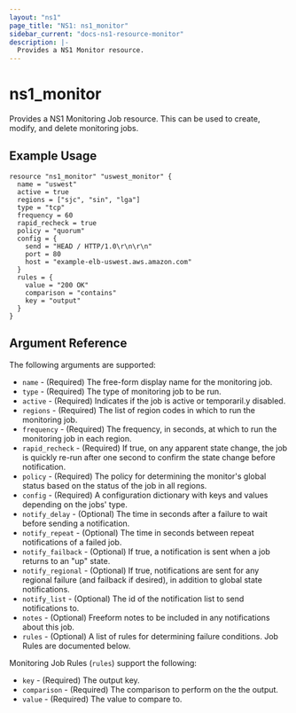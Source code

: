 ```yaml
---
layout: "ns1"
page_title: "NS1: ns1_monitor"
sidebar_current: "docs-ns1-resource-monitor"
description: |-
  Provides a NS1 Monitor resource.
---
```


# ns1\_monitor

Provides a NS1 Monitoring Job resource. This can be used to create, modify, and delete monitoring jobs.

## Example Usage

```
resource "ns1_monitor" "uswest_monitor" {
  name = "uswest"
  active = true
  regions = ["sjc", "sin", "lga"]
  type = "tcp"
  frequency = 60
  rapid_recheck = true
  policy = "quorum"
  config = {
    send = "HEAD / HTTP/1.0\r\n\r\n"
    port = 80
    host = "example-elb-uswest.aws.amazon.com"
  }
  rules = {
    value = "200 OK"
    comparison = "contains"
    key = "output"
  }
}
```

## Argument Reference

The following arguments are supported:

* `name` - (Required) The free-form display name for the monitoring job.
* `type` - (Required) The type of monitoring job to be run.
* `active` - (Required) Indicates if the job is active or temporaril.y disabled.
* `regions` - (Required) The list of region codes in which to run the monitoring job.
* `frequency` - (Required) The frequency, in seconds, at which to run the monitoring job in each region.
* `rapid_recheck` - (Required) If true, on any apparent state change, the job is quickly re-run after one second to confirm the state change before notification.
* `policy` - (Required) The policy for determining the monitor's global status based on the status of the job in all regions.
* `config` - (Required) A configuration dictionary with keys and values depending on the jobs' type.
* `notify_delay` - (Optional) The time in seconds after a failure to wait before sending a notification.
* `notify_repeat` - (Optional) The time in seconds between repeat notifications of a failed job.
* `notify_failback` - (Optional) If true, a notification is sent when a job returns to an "up" state.
* `notify_regional` - (Optional) If true, notifications are sent for any regional failure (and failback if desired), in addition to global state notifications.
* `notify_list` - (Optional) The id of the notification list to send notifications to.
* `notes` - (Optional) Freeform notes to be included in any notifications about this job.
* `rules` - (Optional) A list of rules for determining failure conditions. Job Rules are documented below.

Monitoring Job Rules (`rules`) support the following:

* `key` - (Required) The output key.
* `comparison` - (Required) The comparison to perform on the the output.
* `value` - (Required) The value to compare to.

